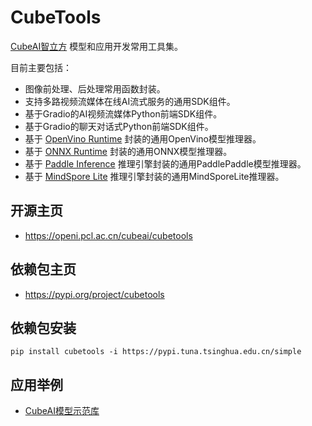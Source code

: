# CubeTools

[CubeAI智立方](https://openi.pcl.ac.cn/OpenI/cubeai) 模型和应用开发常用工具集。

目前主要包括：

- 图像前处理、后处理常用函数封装。
- 支持多路视频流媒体在线AI流式服务的通用SDK组件。
- 基于Gradio的AI视频流媒体Python前端SDK组件。
- 基于Gradio的聊天对话式Python前端SDK组件。
- 基于 [OpenVino Runtime](https://pypi.org/project/openvino/) 封装的通用OpenVino模型推理器。
- 基于 [ONNX Runtime](https://pypi.org/project/onnxruntime-gpu/) 封装的通用ONNX模型推理器。
- 基于 [Paddle Inference](https://www.paddlepaddle.org.cn/paddle/paddleinference) 推理引擎封装的通用PaddlePaddle模型推理器。
- 基于 [MindSpore Lite](https://www.mindspore.cn/lite) 推理引擎封装的通用MindSporeLite推理器。


## 开源主页

- https://openi.pcl.ac.cn/cubeai/cubetools

## 依赖包主页 

- https://pypi.org/project/cubetools

## 依赖包安装

    pip install cubetools -i https://pypi.tuna.tsinghua.edu.cn/simple

## 应用举例

- [CubeAI模型示范库](https://openi.pcl.ac.cn/cubeai-model-zoo/cubeai-model-zoo)

